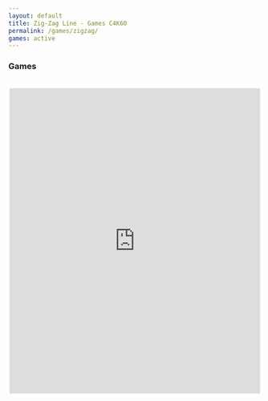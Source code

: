 ```yaml
---
layout: default
title: Zig-Zag Line - Games C4K60
permalink: /games/zigzag/
games: active
---
```

<h3><i class="fas fa-gamepad"></i> Games</h3>
<br>
<center>
<iframe src="https://wanted5games.com/games/html5/zig-zag-line-new-en-s-iga-cloud/index.html?pub=10" name="cloudgames-com" width="500" height="608" frameborder="0" scrolling="no"></iframe>
</center>